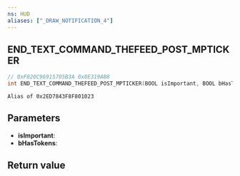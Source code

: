 ```yaml
---
ns: HUD
aliases: ["_DRAW_NOTIFICATION_4"]
---
```

## END_TEXT_COMMAND_THEFEED_POST_MPTICKER

```c
// 0xF020C96915705B3A 0x8E319AB8
int END_TEXT_COMMAND_THEFEED_POST_MPTICKER(BOOL isImportant, BOOL bHasTokens);
```

```
Alias of 0x2ED7843F8F801023
```

## Parameters
* **isImportant**: 
* **bHasTokens**: 

## Return value
